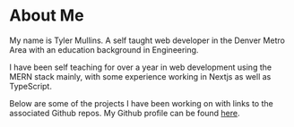 # About Me

My name is Tyler Mullins. A self taught web developer in the Denver Metro Area with an education background in Engineering.

I have been self teaching for over a year in web development using the MERN stack mainly, with some experience working in Nextjs as well as TypeScript. 

Below are some of the projects I have been working on with links to the associated Github repos. My Github profile can be found [here](http://github.com/tmullin6).
